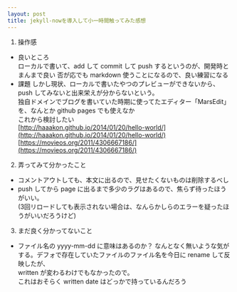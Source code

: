 ```yaml
---
layout: post
title: jekyll-nowを導入して小一時間触ってみた感想
---
```

1. 操作感
  - 良いところ  
    ローカルで書いて、add して commit して push するというのが、開発時とまんまで良い
    否が応でも markdown 使うことになるので、良い練習になる
  - 課題
    しかし現状、ローカルで書いたやつのプレビューができないから、push してみないと出来栄えが分からないという。  
    独自ドメインでブログを書いていた時期に使ってたエディター「MarsEdit」を、なんとか github pages でも使えなか  
    これから検討したい  
    [http://haaakon.github.io/2014/01/20/hello-world/](http://haaakon.github.io/2014/01/20/hello-world/)  
    [https://movieos.org/2011/4306667186/](https://movieos.org/2011/4306667186/)
2. 弄ってみて分かったこと
  - コメントアウトしても、本文に出るので、見せたくないものは削除するべし
  - push してから page に出るまで多少のラグはあるので、焦らず待ったほうがいい。  
    (3回リロードしても表示されない場合は、なんらかしらのエラーを疑ったほうがいいだろうけど)
3. まだ良く分かってないこと
  - ファイル名の yyyy-mm-dd に意味はあるのか？
    なんとなく無いような気がする。デフォで存在していたファイルのファイル名を今日に rename して反映したが、  
    written が変わるわけでもなかったので。  
    これはおそらく written date はどっかで持っているんだろう
